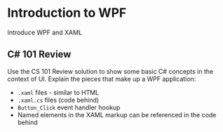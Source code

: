 # Introduction to WPF
Introduce WPF and XAML

## C# 101 Review
Use the CS 101 Review solution to show some basic C# concepts in the context of UI. Explain the pieces that make up a WPF application:
- `.xaml` files - similar to HTML
- `.xaml.cs` files (code behind)
- `Button_Click` event handler hookup
- Named elements in the XAML markup can be referenced in the code behind